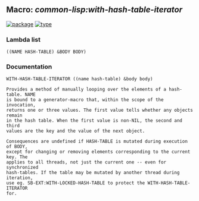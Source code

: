 ## Macro: ***common-lisp:with-hash-table-iterator***
[![package](https://img.shields.io/badge/Package-COMMON--LISP-5f9ea0.svg?style=social&colorA=999999)](../) [![type](https://img.shields.io/badge/Type-Macro-5f9ea0.svg?style=social&colorA=999999)](../#macro) 
### Lambda list
```
((NAME HASH-TABLE) &BODY BODY)
```
### Documentation
```
WITH-HASH-TABLE-ITERATOR ((name hash-table) &body body)

Provides a method of manually looping over the elements of a hash-table. NAME
is bound to a generator-macro that, within the scope of the invocation,
returns one or three values. The first value tells whether any objects remain
in the hash table. When the first value is non-NIL, the second and third
values are the key and the value of the next object.

Consequences are undefined if HASH-TABLE is mutated during execution of BODY,
except for changing or removing elements corresponding to the current key. The
applies to all threads, not just the current one -- even for synchronized
hash-tables. If the table may be mutated by another thread during iteration,
use eg. SB-EXT:WITH-LOCKED-HASH-TABLE to protect the WITH-HASH-TABLE-ITERATOR
for.
```
